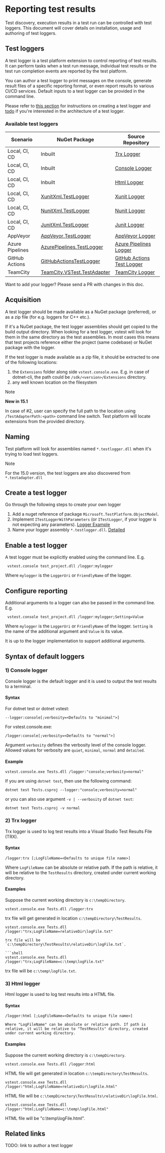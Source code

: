 # Reporting test results

Test discovery, execution results in a test run can be controlled with test
loggers. This document will cover details on installation, usage and authoring
of test loggers.

## Test loggers

A test logger is a test platform extension to control reporting of test results.
It can perform tasks when a test run message, individual test
results or the test run completion events are reported by the test platform.

You can author a test logger to print messages on the console, generate result
files of a specific reporting format, or even report results to various CI/CD
services. Default inputs to a test logger can be provided in the command line.

 Please refer to [this section](./report.md#create-a-test-logger) for instructions on creating a test logger and [todo]()
if you're interested in the architecture of a test logger.

### Available test loggers

| Scenario | NuGet Package | Source Repository |
| -------- | ------------- | ----------------- |
| Local, CI, CD | Inbuilt | [Trx Logger][] |
| Local, CI, CD | Inbuilt | [Console Logger][] |
| Local, CI, CD | Inbuilt | [Html Logger][] |
| Local, CI, CD | [XunitXml.TestLogger][xunit.nuget] | [Xunit Logger][] |
| Local, CI, CD | [NunitXml.TestLogger][nunit.nuget] | [Nunit Logger][] |
| Local, CI, CD | [JunitXml.TestLogger][junit.nuget] | [Junit Logger][] |
| AppVeyor | [AppVeyor.TestLogger][appveyor.nuget] | [AppVeyor Logger][] |
| Azure Pipelines | [AzurePipelines.TestLogger][azurepipelines.nuget] | [Azure Pipelines Logger][] |
| GitHub Actions | [GitHubActionsTestLogger][githubactions.nuget] | [GitHub Actions Test Logger][] |
| TeamCity | [TeamCity.VSTest.TestAdapter][teamcity.nuget] | [TeamCity Logger][] |

[Trx Logger]: https://github.com/Microsoft/vstest/tree/main/src/Microsoft.TestPlatform.Extensions.TrxLogger
[Html Logger]: https://github.com/Microsoft/vstest/tree/main/src/Microsoft.TestPlatform.Extensions.HtmlLogger
[Console Logger]: ./src/vstest.console/Internal/ConsoleLogger.cs
[Xunit Logger]: https://github.com/spekt/xunit.testlogger
[Nunit Logger]: https://github.com/spekt/nunit.testlogger
[Junit Logger]: https://github.com/spekt/junit.testlogger
[AppVeyor Logger]: https://github.com/spekt/appveyor.testlogger
[Azure Pipelines Logger]: https://github.com/daveaglick/AzurePipelines.TestLogger
[GitHub Actions Test Logger]: https://github.com/Tyrrrz/GitHubActionsTestLogger
[TeamCity Logger]: https://github.com/JetBrains/TeamCity.VSTest.TestAdapter

[xunit.nuget]: https://www.nuget.org/packages/XunitXml.TestLogger
[nunit.nuget]: https://www.nuget.org/packages/NUnitXml.TestLogger/
[junit.nuget]: https://www.nuget.org/packages/JUnitXml.TestLogger/
[appveyor.nuget]: https://www.nuget.org/packages/AppVeyor.TestLogger
[azurepipelines.nuget]: https://www.nuget.org/packages/AzurePipelines.TestLogger
[githubactions.nuget]: https://www.nuget.org/packages/GitHubActionsTestLogger
[teamcity.nuget]: https://www.nuget.org/packages/TeamCity.VSTest.TestAdapter

 Want to add your logger? Please send a PR with changes in this doc.

## Acquisition

A test logger should be made available as a NuGet package (preferred), or as
a zip file (for e.g. loggers for C++ etc.).

If it's a NuGet package, the test logger assemblies should get copied to the
build output directory. When looking for a test logger, vstest will look for
them in the same directory as the test assemblies. In most cases this means that
test projects reference either the project (same codebase) or NuGet package 
with the logger.

If the test logger is made available as a zip file, it should be extracted
to one of the following locations:

1. the `Extensions` folder along side `vstest.console.exe`. E.g. in case of
dotnet-cli, the path could be `/sdk/<version>/Extensions` directory.
2. any well known location on the filesystem

> [!NOTE]
> **New in 15.1**
>
> In case of #2, user can specify the full path to the location using `/TestAdapterPath:<path>`
> command line switch. Test platform will locate extensions from the provided
> directory.

## Naming

Test platform will look for assemblies named `*.testlogger.dll` when it's trying
to load test loggers.

> [!NOTE]
> For the 15.0 version, the test loggers are also discovered from `*.testadapter.dll`

## Create a test logger

Go through the following steps to create your own logger

1) Add a nuget reference of package `Microsoft.TestPlatform.ObjectModel`.
2) Implement `ITestLoggerWithParameters` (or `ITestLogger`, if your logger is not expecting any parameters). [Logger Example](https://github.com/spekt/xunit.testlogger/blob/49d2416f24acb30225adc6e65753cc829010bec9/src/Xunit.Xml.TestLogger/XunitXmlTestLogger.cs#L19)
3) Name your logger assembly `*.testlogger.dll`. [Detailed](./report.md#naming)

## Enable a test logger

A test logger must be explicitly enabled using the command line. E.g.

```shell
 vstest.console test_project.dll /logger:mylogger
```

Where `mylogger` is the `LoggerUri` or `FriendlyName` of the logger.

## Configure reporting

Additional arguments to a logger can also be passed in the command line. E.g.

```shell
 vstest.console test_project.dll /logger:mylogger;Setting=Value
```

Where `mylogger` is the `LoggerUri` or `FriendlyName` of the logger.
`Setting` is the name of the additional argument and `Value` is its value.

It is up to the logger implementation to support additional arguments.

## Syntax of default loggers

### 1) Console logger

Console logger is the default logger and it is used to output the test results to a terminal.

#### Syntax

For dotnet test or dotnet vstest:

```shell
--logger:console[;verbosity=<Defaults to "minimal">]
```

For vstest.console.exe:

```shell
/logger:console[;verbosity=<Defaults to "normal">]
```
 
Argument `verbosity` defines the verbosity level of the console logger. Allowed values for verbosity are `quiet`, `minimal`, `normal` and `detailed`.

#### Example

```shell
vstest.console.exe Tests.dll /logger:"console;verbosity=normal"
```

If you are using `dotnet test`, then use the following command:

```shell
dotnet test Tests.csproj --logger:"console;verbosity=normal"
```

or you can also use argument `-v | --verbosity` of `dotnet test`:

```shell
dotnet test Tests.csproj -v normal
```

### 2) Trx logger

Trx logger is used to log test results into a Visual Studio Test Results File (TRX).

#### Syntax

```shell
/logger:trx [;LogFileName=<Defaults to unique file name>]
```

Where `LogFileName` can be absolute or relative path. If the path is relative, it will be relative to the `TestResults` directory, created under current working directory.


#### Examples

Suppose the current working directory is `c:\tempDirectory`.

```shell
vstest.console.exe Tests.dll /logger:trx
```

trx file will get generated in location `c:\tempDirectory\TestResults`.

```shell
vstest.console.exe Tests.dll /logger:"trx;LogFileName=relativeDir\logFile.txt"

trx file will be `c:\tempDirectory\TestResults\relativeDir\logFile.txt`.

```shell
vstest.console.exe Tests.dll /logger:"trx;LogFileName=c:\temp\logFile.txt"
```

trx file will be `c:\temp\logFile.txt`.

### 3) Html logger

Html logger is used to log test results into a HTML file.

#### Syntax

```shell
/logger:html [;LogFileName=<Defaults to unique file name>]

Where "LogFileName" can be absolute or relative path. If path is relative, it will be relative to "TestResults" directory, created under current working directory.

```

#### Examples

Suppose the current working directory is `c:\tempDirectory`.

```shell
vstest.console.exe Tests.dll /logger:html
```

HTML file will get generated in location `c:\tempDirectory\TestResults`.

```shell
vstest.console.exe Tests.dll /logger:"html;LogFileName=relativeDir\logFile.html"
```

HTML file will be `c:\tempDirectory\TestResults\relativeDir\logFile.html`.

```shell
vstest.console.exe Tests.dll /logger:"html;LogFileName=c:\temp\logFile.html"
```

HTML file will be "c:\temp\logFile.html".


## Related links

TODO: link to author a test logger
